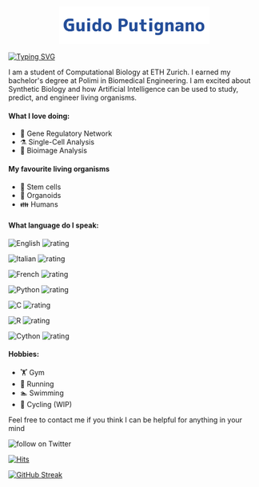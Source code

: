 <p align="center">
  <a href="https://github.com/guidoputignano">
    <img alt="Guido Putignano" src="https://github.com/guidoputignano/guidoputignano/raw/main/Untitled%20design%20(1).png" width="300" />
  </a>
</p>




[![Typing SVG](https://readme-typing-svg.demolab.com/?lines=My+name+is+Guido+Putignano:;Bioengineer,+Researcher,+Entrepreneur)](https://git.io/typing-svg)


I am a student of Computational Biology at ETH Zurich. I earned my bachelor's degree at Polimi in Biomedical Engineering. I am excited about Synthetic Biology and how Artificial Intelligence can be used to study, predict, and engineer living organisms.


#### What I love doing:
- 🧬 Gene Regulatory Network
- ⚗️ Single-Cell Analysis
- 📸 Bioimage Analysis


#### My favourite living organisms
- 👶 Stem cells
- 🧠 Organoids
- 👪 Humans

#### What language do I speak:
![English](https://img.shields.io/badge/English-f39f37) ![rating](https://img.shields.io/badge/rating-★★★★★-brightgreen)

![Italian](https://img.shields.io/badge/Italian-2a9d8f) ![rating](https://img.shields.io/badge/rating-★★★★★-brightgreen)

![French](https://img.shields.io/badge/French-8338ec) ![rating](https://img.shields.io/badge/rating-★★★★☆-brightgreen)

![Python](https://img.shields.io/badge/Python-3a86ff) ![rating](https://img.shields.io/badge/rating-★★★★☆-brightgreen)

![C](https://img.shields.io/badge/C-8338ec) ![rating](https://img.shields.io/badge/rating-★★★★☆-brightgreen)

![R](https://img.shields.io/badge/R-ff006e) ![rating](https://img.shields.io/badge/rating-★★★★☆-brightgreen)

![Cython](https://img.shields.io/badge/Cython-ff595e) ![rating](https://img.shields.io/badge/rating-★☆☆☆☆-brightgreen)


#### Hobbies:
- 🏋️ Gym
- 🏃 Running
- 🏊 Swimming
- 🚴 Cycling (WIP)


Feel free to contact me if you think I can be helpful for anything in your mind


<img src="https://img.shields.io/twitter/follow/guidoputignano?style=social&logo=twitter"
            alt="follow on Twitter"></a>

[![Hits](https://hits.sh/www.linkedin.com/in/guido-putignano.svg?label=Linkedin&color=007ec6&logo=Linkedin)](https://hits.sh/www.linkedin.com/in/guido-putignano/)

[![GitHub Streak](https://streak-stats.demolab.com?user=guidoputignano&theme=dark&hide_border=true&mode=weekly&hide_longest_streak=true)](https://git.io/streak-stats)


<!--
**guidoputignano/guidoputignano** is a ✨ _special_ ✨ repository because its `README.md` (this file) appears on your GitHub profile.

Here are some ideas to get you started:

- 🔭 I’m currently working on ...
- 🌱 I’m currently learning ...
- 👯 I’m looking to collaborate on ...
- 🤔 I’m looking for help with ...
- 💬 Ask me about ...
- 📫 How to reach me: ...
- 😄 Pronouns: ...
- ⚡ Fun fact: ...
-->

